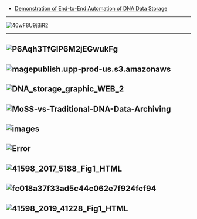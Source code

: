 
- [Demonstration of End-to-End Automation of DNA Data Storage](https://www.nature.com/articles/s41598-019-41228-8)
----------

![46wF8U9jBiR2](https://cdn-images-1.medium.com/max/800/1*46wF8U9jBiR2-6uhAEDcjw.jpeg)

---------------
![P6Aqh3TfGIP6M2jEGwukFg](https://cdn-images-1.medium.com/max/800/1*P6Aqh3TfGIP6M2jEGwukFg.png)
--------
![magepublish.upp-prod-us.s3.amazonaws](https://www.ft.com/__origami/service/image/v2/images/raw/http%3A%2F%2Fcom.ft.imagepublish.upp-prod-us.s3.amazonaws.com%2Fb3e02f30-0680-11e8-9650-9c0ad2d7c5b5?source=next&fit=scale-down&quality=highest&width=700)
---------
![DNA_storage_graphic_WEB_2](https://www.nature.com/polopoly_fs/7.38671.1472212698!/image/DNA_storage_graphic_WEB_2.jpg_gen/derivatives/landscape_630/DNA_storage_graphic_WEB_2.jpg)
------------
![MoSS-vs-Traditional-DNA-Data-Archiving](https://cdn.nanalyze.com/uploads/2017/01/MoSS-vs-Traditional-DNA-Data-Archiving.jpg)
------------
![images](https://media.nature.com/m685/nature-assets/nbt/journal/v36/n3/images/nbt.4079-F2.jpg)
------------
![Error](https://www.nonteek.com/wp-content/uploads/2018/10/2015-02-17-12_12_24-Robust-Chemical-Preservation-of-Digital-Information-on-DNA-in-Silica-with-Error%E2%80%90.png)
------------
![41598_2017_5188_Fig1_HTML](https://media.springernature.com/full/springer-static/image/art%3A10.1038%2Fs41598-017-05188-1/MediaObjects/41598_2017_5188_Fig1_HTML.jpg)
------------
![fc018a37f33ad5c44c062e7f924fcf94](https://d3ansictanv2wj.cloudfront.net/tahbaz_dna1-fc018a37f33ad5c44c062e7f924fcf94.png)
------------
![41598_2019_41228_Fig1_HTML](https://media.springernature.com/lw900/springer-static/image/art%3A10.1038%2Fs41598-019-41228-8/MediaObjects/41598_2019_41228_Fig1_HTML.png)
------------
![]()
------------
![]()
------------

